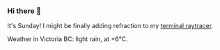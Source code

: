 ### Hi there :wave:

It's Sunday! I might be finally adding refraction to my [terminal raytracer](https://github.com/bewuethr/bash-raytracer).

Weather in Victoria BC: light rain, at +6°C.
